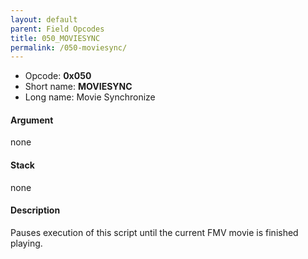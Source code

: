 ```yaml
---
layout: default
parent: Field Opcodes
title: 050_MOVIESYNC
permalink: /050-moviesync/
---
```


-   Opcode: **0x050**
-   Short name: **MOVIESYNC**
-   Long name: Movie Synchronize

#### Argument

none

#### Stack

none

#### Description

Pauses execution of this script until the current FMV movie is finished playing.
